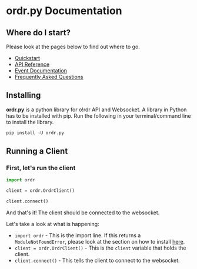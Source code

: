 # ordr.py Documentation

## Where do I start?

Please look at the pages below to find out where to go.

- [Quickstart](#installing)
- [API Reference](/docs/API.md)
- [Event Documentation](/docs/EVENTS.md)
- [Frequently Asked Questions](/docs/FAQ.md)

## Installing

**ordr.py** is a python library for o!rdr API and Websocket. A library in Python has to be installed with pip. Run the following in your terminal/command line to install the library.

```py
pip install -U ordr.py
```

## Running a Client

### First, let's run the client

```py
import ordr

client = ordr.OrdrClient()

client.connect()
```

And that's it! The client should be connected to the websocket.

Let's take a look at what is happening:

- `import ordr` - This is the import line. If this returns a `ModuleNotFoundError`, please look at the section on how to install [here](#installing).
- `client = ordr.OrdrClient()` - This is the `client` variable that holds the client.
- `client.connect()` - This tells the client to connect to the websocket.
